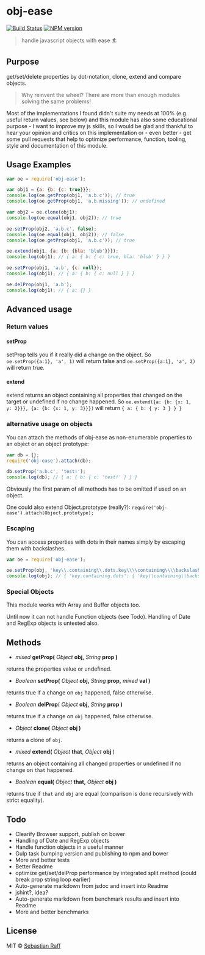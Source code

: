 # obj-ease

[![Build Status](https://travis-ci.org/hobbyquaker/obj-ease.svg?branch=master)](https://travis-ci.org/hobbyquaker/obj-ease) [![NPM version](https://badge.fury.io/js/obj-ease.svg)](http://badge.fury.io/js/obj-ease)

> handle javascript objects with ease :surfer:


## Purpose

get/set/delete properties by dot-notation, clone, extend and compare objects.

> Why reinvent the wheel? There are more than enough modules solving the same problems!

Most of the implementations I found didn't suite my needs at 100% (e.g. useful return values, see below) and this module has also some educational purpose - I want to improve my js skills, so I would be glad and thankful to hear your opinion and critics on this implementation or - even better - get some pull requests that help to optimize performance, function, tooling, style and documentation of this module.


## Usage Examples

```Javascript
var oe = require('obj-ease');

var obj1 = {a: {b: {c: true}}};
console.log(oe.getProp(obj1, 'a.b.c')); // true
console.log(oe.getProp(obj1, 'a.b.missing')); // undefined

var obj2 = oe.clone(obj1);
console.log(oe.equal(obj1, obj2)); // true

oe.setProp(obj2, 'a.b.c', false);
console.log(oe.equal(obj1, obj2)); // false
console.log(oe.getProp(obj1, 'a.b.c')); // true

oe.extend(obj1, {a: {b: {bla: 'blub'}}});
console.log(obj1); // { a: { b: { c: true, bla: 'blub' } } }

oe.setProp(obj1, 'a.b', {c: null});
console.log(obj1); // { a: { b: { c: null } } }

oe.delProp(obj1, 'a.b');
console.log(obj1); // { a: {} }
```

## Advanced usage

### Return values

#### setProp 

setProp tells you if it really did a change on the object. So ```oe.setProp({a:1}, 'a', 1)``` will return false and ```oe.setProp({a:1}, 'a', 2)``` will return true. 

#### extend
extend returns an object containing all properties that changed on the target or undefined if no change happened. So ```oe.extend({a: {b: {x: 1, y: 2}}}, {a: {b: {x: 1, y: 3}}})``` will return ```{ a: { b: { y: 3 } } }```

### alternative usage on objects

You can attach the methods of obj-ease as non-enumerable properties to an object or an object prototype:

```Javascript
var db = {};
require('obj-ease').attach(db);

db.setProp('a.b.c', 'test!');
console.log(db); // { a: { b: { c: 'test!' } } }
```
Obviously the first param of all methods has to be omitted if used on an object.

One could also extend Object.prototype (really?): ```require('obj-ease').attach(Object.prototype);```


### Escaping

You can access properties with dots in their names simply by escaping them with backslashes.

```Javascript
var oe = require('obj-ease');

oe.setProp(obj, 'key\\.containing\\.dots.key\\\\containing\\\\backslashes\\.and\\.dots', 'test!');
console.log(obj); // { 'key.containing.dots': { 'key\\containing\\backslashes.and.dots': 'test!' } }
```


### Special Objects

This module works with Array and Buffer objects too. 

Until now it can not handle Function objects (see Todo). Handling of Date and RegExp objects is untested also.

## Methods

* *mixed* **getProp(** *Object* **obj,** *String* **prop )**

returns the properties value or undefined.

* *Boolean* **setProp(** *Object* **obj,** *String* **prop,** *mixed* **val )**

returns true if a change on `obj` happened, false otherwise.

* *Boolean* **delProp**( *Object* **obj,** *String* **prop )**

returns true if a change on `obj` happened, false otherwise.

* *Object* **clone(** *Object* **obj )**

returns a clone of `obj`.

* *mixed* **extend(** *Object* **that**, *Object* **obj** )

returns an object containing all changed properties or undefined if no change on `that` happened.

* *Boolean* **equal(** *Object* **that,** *Object* **obj )**

returns true if `that` and `obj` are equal (comparison is done recursively with strict equality).


## Todo

* Clearify Browser support, publish on bower
* Handling of Date and RegExp objects
* Handle function objects in a useful manner
* Gulp task bumping version and publishing to npm and bower
* More and better tests
* Better Readme
* optimize get/set/delProp performance by integrated split method (could break prop string loop earlier)
* Auto-generate markdown from jsdoc and insert into Readme
* jshint?, idea?
* Auto-generate markdown from benchmark results and insert into Readme
* More and better benchmarks


## License

MIT © [Sebastian Raff](https://github.com/hobbyquaker)
